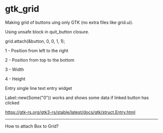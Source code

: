 # gtk_grid
Making grid of buttons uing only GTK (no extra files like grid.ui).

Using unsafe block in quit_button closure.

grid.attach(&button, 0, 0, 1, 1);

1 - Position from left to the right

2 - Position from top to the bottom

3 - Width

4 - Height

Entry single line text entry widget

Label::new(Some("0")) works and shows some data if linked button has clicked

https://gtk-rs.org/gtk3-rs/stable/latest/docs/gtk/struct.Entry.html

----------

How to attach Box to Grid?
